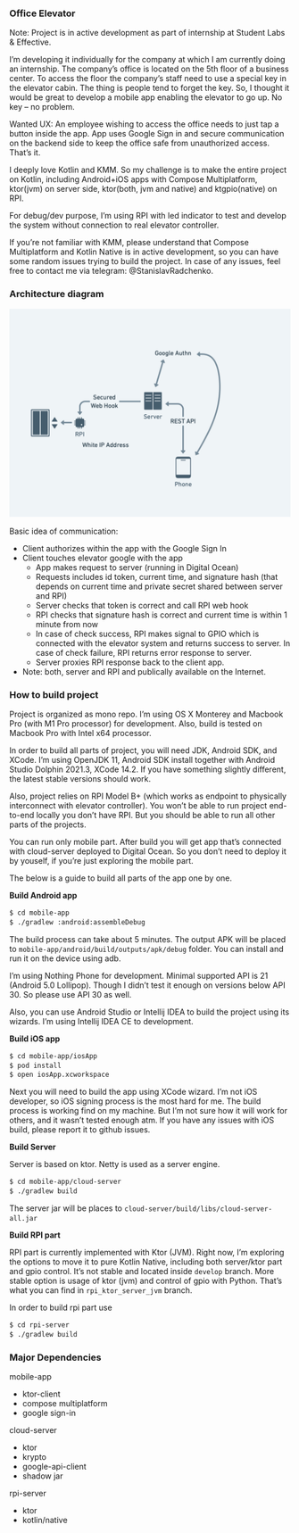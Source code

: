 ### Office Elevator

Note: Project is in active development as part of internship at Student Labs & Effective.

I’m developing it individually for the company at which I am currently doing an internship. The company’s office is located on the 5th floor of a business center. To access the floor the company’s staff need to use a special key in the elevator cabin. The thing is people tend to forget the key. So, I thought it would be great to develop a mobile app enabling the elevator to go up. No key – no problem.

Wanted UX: An employee wishing to access the office needs to just tap a button inside the app. App uses Google Sign in and secure communication on the backend side to keep the office safe from unauthorized access. That’s it.

I deeply love Kotlin and KMM. So my challenge is to make the entire project on Kotlin, including Android+iOS apps with Compose Multiplatform, ktor(jvm) on server side, ktor(both, jvm and native) and ktgpio(native) on RPI.

For debug/dev purpose, I’m using RPI with led indicator to test and develop the system without connection to real elevator controller.

If you’re not familiar with KMM, please understand that Compose Multiplatform and Kotlin Native is in active development, so you can have some random issues trying to build the project. In case of any issues, feel free to contact me via telegram: @StanislavRadchenko.

### Architecture diagram

<img src="images/interaction_diagram.png"/>

Basic idea of communication:

- Client authorizes within the app with the Google Sign In
- Client touches elevator google with the app
    - App makes request to server (running in Digital Ocean)
    - Requests includes id token, current time, and signature hash (that depends on current time and private secret shared between server and RPI)
    - Server checks that token is correct and call RPI web hook
    - RPI checks that signature hash is correct and current time is within 1 minute from now
    - In case of check success, RPI makes signal to GPIO which is connected with the elevator system and returns success to server. In case of check failure, RPI returns error response to server.
    - Server proxies RPI response back to the client app.
- Note: both, server and RPI and publically available on the Internet.

### How to build project

Project is organized as mono repo. I’m using OS X Monterey and Macbook Pro (with M1 Pro processor) for development. Also, build is tested on Macbook Pro with Intel x64 processor.

In order to build all parts of project, you will need JDK, Android SDK, and XCode. I’m using OpenJDK 11, Android SDK install together with Android Studio Dolphin 2021.3, XCode 14.2. If you have something slightly different, the latest stable versions should work.

Also, project relies on RPI Model B+ (which works as endpoint to physically interconnect with elevator controller). You won’t be able to run project end-to-end locally you don’t have RPI. But you should be able to run all other parts of the projects.

You can run only mobile part. After build you will get app that’s connected with cloud-server deployed to Digital Ocean. So you don’t need to deploy it by youself, if you’re just exploring the mobile part.

The below is a guide to build all parts of the app one by one.

**Build Android app**

```bash
$ cd mobile-app
$ ./gradlew :android:assembleDebug
```


The build process can take about 5 minutes. The output APK will be placed to `mobile-app/android/build/outputs/apk/debug` folder. You can install and run it on the device using adb.

I’m using Nothing Phone for development. Minimal supported API is 21 (Android 5.0 Lollipop). Though I didn’t test it enough on versions below API 30. So please use API 30 as well.

Also, you can use Android Studio or Intellij IDEA to build the project using its wizards. I’m using Intellij IDEA CE to development.

**Build iOS app**

```bash
$ cd mobile-app/iosApp
$ pod install
$ open iosApp.xcworkspace
```

Next you will need to build the app using XCode wizard. I’m not iOS developer, so iOS signing process is the most hard for me. The build process is working find on my machine. But I’m not sure how it will work for others, and it wasn’t tested enough atm. If you have any issues with iOS build, please report it to github issues.

**Build Server**

Server is based on ktor. Netty is used as a server engine.

```bash
$ cd mobile-app/cloud-server
$ ./gradlew build
```

The server jar will be places to `cloud-server/build/libs/cloud-server-all.jar`

**Build RPI part**

RPI part is currently implemented with Ktor (JVM). Right now, I’m exploring the options to move it to pure Kotlin Native, including both server/ktor part and gpio control. It’s not stable and located inside `develop` branch. More stable option is usage of ktor (jvm) and control of gpio with Python. That’s what you can find in `rpi_ktor_server_jvm`  branch.

In order to build rpi part use

```bash
$ cd rpi-server
$ ./gradlew build
```

### Major Dependencies

mobile-app

- ktor-client
- compose multiplatform
- google sign-in

cloud-server

- ktor
- krypto
- google-api-client
- shadow jar

rpi-server

- ktor
- kotlin/native